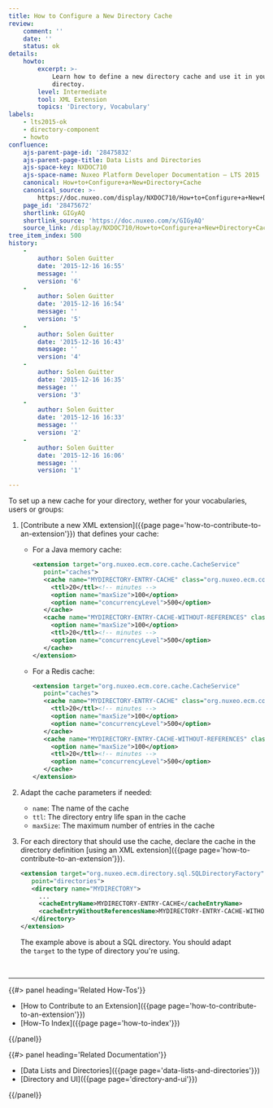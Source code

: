 ```yaml
---
title: How to Configure a New Directory Cache
review:
    comment: ''
    date: ''
    status: ok
details:
    howto:
        excerpt: >-
            Learn how to define a new directory cache and use it in your
            directoy.
        level: Intermediate
        tool: XML Extension
        topics: 'Directory, Vocabulary'
labels:
    - lts2015-ok
    - directory-component
    - howto
confluence:
    ajs-parent-page-id: '28475832'
    ajs-parent-page-title: Data Lists and Directories
    ajs-space-key: NXDOC710
    ajs-space-name: Nuxeo Platform Developer Documentation — LTS 2015
    canonical: How+to+Configure+a+New+Directory+Cache
    canonical_source: >-
        https://doc.nuxeo.com/display/NXDOC710/How+to+Configure+a+New+Directory+Cache
    page_id: '28475672'
    shortlink: GIGyAQ
    shortlink_source: 'https://doc.nuxeo.com/x/GIGyAQ'
    source_link: /display/NXDOC710/How+to+Configure+a+New+Directory+Cache
tree_item_index: 500
history:
    -
        author: Solen Guitter
        date: '2015-12-16 16:55'
        message: ''
        version: '6'
    -
        author: Solen Guitter
        date: '2015-12-16 16:54'
        message: ''
        version: '5'
    -
        author: Solen Guitter
        date: '2015-12-16 16:43'
        message: ''
        version: '4'
    -
        author: Solen Guitter
        date: '2015-12-16 16:35'
        message: ''
        version: '3'
    -
        author: Solen Guitter
        date: '2015-12-16 16:33'
        message: ''
        version: '2'
    -
        author: Solen Guitter
        date: '2015-12-16 16:06'
        message: ''
        version: '1'

---
```

To set up a new cache for your directory, wether for your vocabularies, users or groups:

1.  [Contribute a new XML extension]({{page page='how-to-contribute-to-an-extension'}}) that defines your cache:
    *   For a Java memory cache:

        ```xml
        <extension target="org.nuxeo.ecm.core.cache.CacheService"
           point="caches">
           <cache name="MYDIRECTORY-ENTRY-CACHE" class="org.nuxeo.ecm.core.cache.InMemoryCacheImpl">
             <ttl>20</ttl><!-- minutes -->
             <option name="maxSize">100</option>
             <option name="concurrencyLevel">500</option>
           </cache>
           <cache name="MYDIRECTORY-ENTRY-CACHE-WITHOUT-REFERENCES" class="org.nuxeo.ecm.core.cache.InMemoryCacheImpl">
             <option name="maxSize">100</option>
             <ttl>20</ttl><!-- minutes -->
             <option name="concurrencyLevel">500</option>
           </cache>
        </extension>
        ```

    *   For a Redis cache:

        ```xml
        <extension target="org.nuxeo.ecm.core.cache.CacheService"
           point="caches">
           <cache name="MYDIRECTORY-ENTRY-CACHE" class="org.nuxeo.ecm.core.redis.contribs.RedisCache">
             <ttl>20</ttl><!-- minutes -->
             <option name="maxSize">100</option>
             <option name="concurrencyLevel">500</option>
           </cache>
           <cache name="MYDIRECTORY-ENTRY-CACHE-WITHOUT-REFERENCES" class="org.nuxeo.ecm.core.redis.contribs.RedisCache">
             <option name="maxSize">100</option>
             <ttl>20</ttl><!-- minutes -->
             <option name="concurrencyLevel">500</option>
           </cache>
        </extension>
        ```

2.  Adapt the cache parameters if needed:

    *   `name`: The name of the cache
    *   `ttl`: The directory entry life span in the cache
    *   `maxSize`: The maximum number of entries in the cache
3.  For each directory that should use the cache, declare the cache in the directory definition [using an XML extension]({{page page='how-to-contribute-to-an-extension'}}).

    ```xml
    <extension target="org.nuxeo.ecm.directory.sql.SQLDirectoryFactory"
       point="directories">
       <directory name="MYDIRECTORY">
         ...
         <cacheEntryName>MYDIRECTORY-ENTRY-CACHE</cacheEntryName>
         <cacheEntryWithoutReferencesName>MYDIRECTORY-ENTRY-CACHE-WITHOUT-REFERENCES</cacheEntryWithoutReferencesName>
       </directory>
    </extension>
    ```

    The example above is about a SQL directory. You should adapt the&nbsp;`target` to the type of directory you're using.

&nbsp;

* * *

<div class="row" data-equalizer data-equalize-on="medium"><div class="column medium-6">{{#> panel heading='Related How-Tos'}}

*   [How to Contribute to an Extension]({{page page='how-to-contribute-to-an-extension'}})
*   [How-To Index]({{page page='how-to-index'}})

{{/panel}}</div><div class="column medium-6">{{#> panel heading='Related Documentation'}}

*   [Data Lists and Directories]({{page page='data-lists-and-directories'}})
*   [Directory and UI]({{page page='directory-and-ui'}})

{{/panel}}</div></div>
